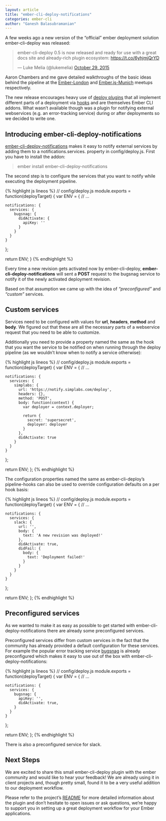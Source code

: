 ```yaml
---
layout: article
title: "ember-cli-deploy-notifications"
categories: ember-cli
author: "Ganesh Balasubramanian"
---
```


A few weeks ago a new version of the “official” ember deployment solution ember-cli-deploy was released:

<blockquote class="twitter-tweet" lang="en"><p lang="en" dir="ltr">ember-cli-deploy 0.5 is now released and ready for use with a great docs site and already-rich plugin ecosystem: <a href="https://t.co/6yhjmjQrYD">https://t.co/6yhjmjQrYD</a></p>&mdash; Luke Melia (@lukemelia) <a href="https://twitter.com/lukemelia/status/659787938625134592">October 29, 2015</a></blockquote>
<script async src="//platform.twitter.com/widgets.js" charset="utf-8"></script>

Aaron Chambers and me gave detailed walkthroughs of the basic ideas behind the pipeline at the [Ember-London](https://vimeo.com/139125310) and [Ember.js-Munich](https://www.youtube.com/watch?v=d4xwIv_9Cg0) meetups respectively.
<!--break-->

The new release encourages heavy use of [deploy plugins](http://emberobserver.com/categories/ember-cli-deploy-plugins) that all implement different parts of a deployment via [hooks](http://ember-cli.com/ember-cli-deploy/docs/v0.5.x/pipeline-hooks/) and are themselves Ember CLI addons. What wasn’t available though was a plugin for notifying external webservices (e.g. an error-tracking service) during or after deployments so we decided to write one.

## Introducing ember-cli-deploy-notifications

[ember-cli-deploy-notifications](https://github.com/simplabs/ember-cli-deploy-notifications) makes it easy to notify external services by adding them to a notifications.services.<service> property in config/deploy.js. First you have to install the addon:

> ember install ember-cli-deploy-notifications

The second step is to configure the services that you want to notify while executing the deployment pipeline.

{% highlight js lineos %}
// config/deploy.js
module.exports = function(deployTarget) {
  var ENV = {
    // ...

    notifications: {
      services: {
        bugsnag: {
          didActivate: {
            apiKey: ''
          }
        }
      }
    }
  };

  return ENV;
}
{% endhighlight %}

Every time a new revision gets activated now by ember-cli-deploy, **ember-cli-deploy-notifications** will sent a **POST** request to the bugsnag service to notify it of the newly activated deployment revision.

Based on that assumption we came up with the idea of _“preconfigured”_ and _“custom”_ services.

## Custom services

Services need to be configured with values for **url**, **headers**, **method** and **body**. We figured out that these are all the necessary parts of a webservice request that you need to be able to customize.

Additionally you need to provide a property named the same as the hook that you want the service to be notified on when running through the deploy pipeline (as we wouldn’t know when to notify a service otherwise):

{% highlight js lineos %}
// config/deploy.js
module.exports = function(deployTarget) {
  var ENV = {
    // ...

    notifications: {
      services: {
        simplabs: {
          url: 'https://notify.simplabs.com/deploy',
          headers: {},
          method: 'POST',
          body: function(context) {
            var deployer = context.deployer;

            return {
              secret: 'supersecret',
              deployer: deployer
            }
          },
          didActivate: true
        }
      }
    }
  };

  return ENV;
};
{% endhighlight %}

The configuration properties named the same as ember-cli-deploy’s pipeline-hooks can also be used to override configuration defaults on a per hook basis:

{% highlight js lineos %}
// config/deploy.js
module.exports = function(deployTarget) {
  var ENV = {
    // ...

    notifications: {
      services: {
        slack: {
          url: '',
          body: {
            text: 'A new revision was deployed!'
          },
          didActivate: true,
          didFail: {
            body: {
              text: 'Deployment failed!'
            }
          }
        }
      }
    }
  };

  return ENV;
};
{% endhighlight %}

## Preconfigured services

As we wanted to make it as easy as possible to get started with ember-cli-deploy-notifications there are already some preconfigured services.

Preconfigured services differ from custom services in the fact that the community has already provided a default configuration for these services. For example the popular error tracking service [bugsnag](https://bugsnag.com/) is already preconfigured which makes it easy to use out of the box with ember-cli-deploy-notifications:

{% highlight js lineos %}
// config/deploy.js
module.exports = function(deployTarget) {
  var ENV = {
    // ...

    notifications: {
      services: {
        bugsnag: {
          apiKey: '',
          didActivate: true,
        }
      }
    }
  };

  return ENV;
};
{% endhighlight %}

There is also a preconfigured service for slack.

## Next Steps

We are excited to share this small ember-cli-deploy plugin with the ember community and would like to hear your feedback! We are already using it in client projects and, though pretty small, found it to be a very useful addition to our deployment workflow.

Please refer to the project’s [README](https://github.com/simplabs/ember-cli-deploy-notifications) for more detailed information about the plugin and don’t hesitate to open issues or ask questions, we’re happy to support you in setting up a great deployment workflow for your Ember applications.
